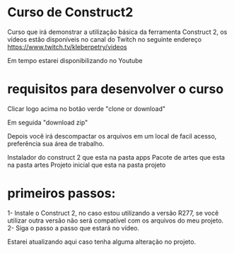 # Curso de Construct2
Curso que irá demonstrar a utilização básica da ferramenta Construct 2, os vídeos estão disponíveis no canal do Twitch no seguinte endereço https://www.twitch.tv/kleberpetry/videos

Em tempo estarei disponibilizando no Youtube


# requisitos para desenvolver o curso

Clicar logo acima no botão verde "clone or download"

Em seguida "download zip"

Depois você irá descompactar os arquivos em um local de facil acesso, preferência sua área de trabalho.

Instalador do construct 2 que esta na pasta apps
Pacote de artes que esta na pasta artes
Projeto inicial que esta na pasta projeto

# primeiros passos:

1- Instale o Construct 2, no caso estou utilizando a versão R277, se você utilizar outra versão não será compatível com os arquivos do meu projeto.
2- Siga o passo a passo que estará no vídeo.

Estarei atualizando aqui caso tenha alguma alteração no projeto.

